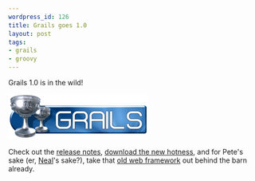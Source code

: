 ```yaml
---
wordpress_id: 126
title: Grails goes 1.0
layout: post
tags:
- grails
- groovy
---
```

Grails 1.0 is in the wild!

![Grails Logo](/resources/20080205-grails-logo.png)

Check out the [release notes](http://grails.org/1.0+Release+Notes "Grails 1.0 - Release Notes"), [download the new hotness](http://grails.org/Download "Grails 1.0 - Download"), and for Pete's sake (er, [Neal](http://www.nealford.com/ "Neal Ford")'s sake?), take that [old web framework](http://memeagora.blogspot.com/2008/01/craptaculous-web-framework.html "Meme Agora: The Craptaculous Web Framework") out behind the barn already.
